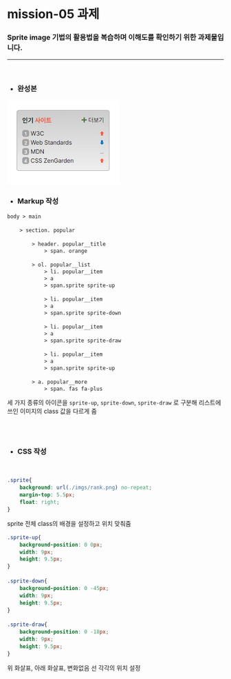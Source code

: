 # mission-05 과제 
### Sprite image 기법의 활용법을 복습하며 이해도를 확인하기 위한 과제물입니다.
---

<br>

- ### 완성본

<img src="./imgs/mission-05d.png">

<br>

- ### Markup 작성

```
body > main

    > section. popular

        > header. popular__title
            > span. orange
        
        > ol. popular__list
            > li. popular__item
            > a
            > span.sprite sprite-up

            > li. popular__item
            > a
            > span.sprite sprite-down

            > li. popular__item
            > a
            > span.sprite sprite-draw

            > li. popular__item
            > a
            > span.sprite sprite-up
        
        > a. popular__more
            > span. fas fa-plus

```

세 가지 종류의 아이콘을 `sprite-up`, `sprite-down`, `sprite-draw` 로 구분해 리스트에 쓰인 이미지의 class 값을 다르게 줌

<br><br>

- ### CSS 작성

<br>

```CSS
.sprite{
    background: url(./imgs/rank.png) no-repeat;
    margin-top: 5.5px;
    float: right;
}
```

sprite 전체 class의 배경을 설정하고 위치 맞춰줌

```CSS
.sprite-up{
    background-position: 0 0px;
    width: 9px;
    height: 9.5px;
}

.sprite-down{
    background-position: 0 -45px;
    width: 9px;
    height: 9.5px;
}

.sprite-draw{
    background-position: 0 -18px;
    width: 9px;
    height: 9.5px;
}
```
위 화살표, 아래 화살표, 변화없음 선 각각의 위치 설정